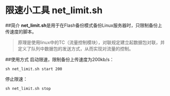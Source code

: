 # 限速小工具 net_limit.sh
##简介
**net_limit.sh**是用于在Flash备份模式备份Linux服务器时，只限制备份上传速度的脚本。
>原理是使用linux中的TC（流量控制模块），对联规定建立起数据包对联，并定义了队列中数据包的发送方式，从而实现对流量的控制。

##使用方式
启动限速，限制备份上传速度为200kb/s：

```
sh net_limit.sh start 200
```

停止限速：

```
sh net_limit.sh stop
```

